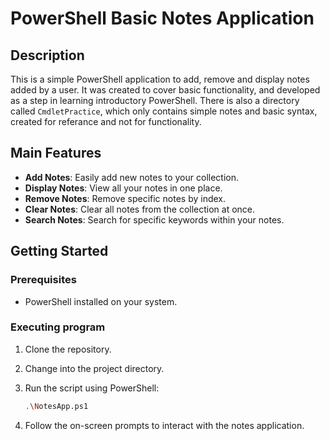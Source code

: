 # PowerShell Basic Notes Application

## Description

This is a simple PowerShell application to add, remove and display notes added by a user. It was created to cover basic functionality, and developed as a step in learning introductory PowerShell. There is also a directory called `CmdletPractice`, which only contains simple notes and basic syntax, created for referance and not for functionality.

## Main Features

- **Add Notes**: Easily add new notes to your collection.
- **Display Notes**: View all your notes in one place.
- **Remove Notes**: Remove specific notes by index.
- **Clear Notes**: Clear all notes from the collection at once.
- **Search Notes**: Search for specific keywords within your notes.

## Getting Started

### Prerequisites

- PowerShell installed on your system.

### Executing program

1. Clone the repository.

2. Change into the project directory.

3. Run the script using PowerShell:

   ```sh
   .\NotesApp.ps1
   ```

4. Follow the on-screen prompts to interact with the notes application.
